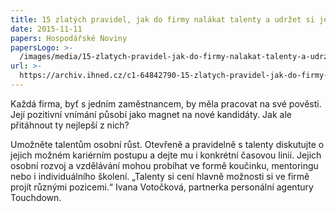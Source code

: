 ```yaml
---
title: 15 zlatých pravidel, jak do firmy nalákat talenty a udržet si je
date: 2015-11-11
papers: Hospodářské Noviny
papersLogo: >-
  /images/media/15-zlatych-pravidel-jak-do-firmy-nalakat-talenty-a-udrzet-si-je/papersLogo.png
url: >-
  https://archiv.ihned.cz/c1-64842790-15-zlatych-pravidel-jak-do-firmy-nalakat-talenty-a-udrzet-si-je
---
```

Každá firma, byť s jedním zaměstnancem, by měla pracovat na své pověsti. Její pozitivní vnímání působí jako magnet na nové kandidáty. Jak ale přitáhnout ty nejlepší z nich?

Umožněte talentům osobní růst. Otevřeně a pravidelně s talenty diskutujte o jejich možném kariérním postupu a dejte mu i konkrétní časovou linii. Jejich osobní rozvoj a vzdělávání mohou probíhat ve formě koučinku, mentoringu nebo i individuálního školení. „Talenty si cení hlavně možnosti si ve firmě projít různými pozicemi.“ Ivana Votočková, partnerka personální agentury Touchdown.
